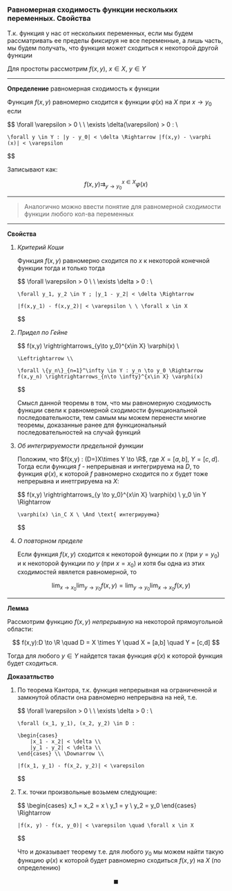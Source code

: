 ### Равномерная сходимость функции нескольких переменных. Свойства

Т.к. функция у нас от нескольких переменных, если мы будем рассматривать ее пределы фиксируя не все переменные, а лишь часть, мы будем получать, что функция может сходиться к некоторой другой функции

Для простоты рассмотрим $f(x,y),\ x \in X,\ y \in Y$

---

**Определение** равномерная сходимость к функции

Функция $f(x,y)$ равномерно сходится к функции $\varphi(x)$ на $X$ при $x\to y_0$ если

$$
    \forall \varepsilon > 0 \ \ \exists \delta(\varepsilon) > 0 : \\

    \forall y \in Y : |y - y_0| < \delta \Rightarrow |f(x,y) - \varphi (x)| < \varepsilon
$$

Записывают как:

$$
    f(x,y) \rightrightarrows_{y\to y_0}^{x\in X} \varphi(x)
$$

---

> Аналогично можно ввести понятие для равномерной сходимости функции любого кол-ва переменных

---

**Свойства**

1. _Критерий Коши_

   Функция $f(x,y)$ равномерно сходится по $x$ к некоторой конечной функции тогда и только тогда

   $$
       \forall \varepsilon > 0 \ \ \exists \delta > 0 : \\

       \forall y_1, y_2 \in Y ; |y_1 - y_2| < \delta \Rightarrow

       |f(x,y_1) - f(x,y_2)| < \varepsilon \ \ \forall x \in X
   $$

2. _Придел по Гейне_

   $$
       f(x,y) \rightrightarrows_{y\to y_0}^{x\in X} \varphi(x) \\

       \Leftrightarrow \\

       \forall \{y_n\}_{n=1}^\infty \in Y : y_n \to y_0 \Rightarrow f(x,y_n) \rightrightarrows_{n\to \infty}^{x\in X} \varphi(x)
   $$

   Смысл данной теоремы в том, что мы равномерную сходимость функции свели к равномерной сходимости функциональной последовательности, тем самым мы можем перенести многие теоремы, доказанные ранее для функциональный последовательностей на случай функций

3. _Об интегрируемости предельной функции_

   Положим, что $f(x,y) : (D=)X\times Y \to \R$, где $X = [a,b], \ Y = [c,d]$. Тогда если функция $f$ - непрерывная и интегрируема на $D$, то функция $\varphi(x)$, к которой $f$ равномерно сходится по $x$ будет тоже непрерывна и инетгрируема на $X$:

   $$
       f(x,y) \rightrightarrows_{y \to y_0}^{x\in X} \varphi(x) \ y_0 \in Y \Rightarrow

       \varphi(x) \in_C X \ \And \text{ интегрируема}
   $$

4. *О повторном пределе*

    Если функция $f(x,y)$ сходится к некоторой функции по $x$ (при $y = y_0$) и к некоторой функции по $y$ (при $x=x_0$) и хотя бы одна из этих сходимостей явялется равномерной, то

    $$
        \lim_{x\to x_0}
        \lim_{y\to y_0}f(x,y) = 
        \lim_{y\to y_0}
        \lim_{x\to x_0} f(x,y)
    $$

---

**Лемма**

Рассмотрим функцию $f(x,y)$ *непрерывную* на некоторой прямоугольной области:

$$
    f(x,y):D \to \R \quad D = X \times Y \quad X = [a,b] \quad Y = [c,d]
$$

Тогда для любого $y \in Y$ найдется такая функция $\varphi(x)$ к которой функция будет сходиться.

**Доказатльство**

1. По теорема Кантора, т.к. функция непрерывная на ограниченной и замкнутой области она равномерно непрерывна на ней, т.е.

    $$
       \forall \varepsilon > 0 \ \ \exists \delta > 0 : \\

       \forall (x_1, y_1), (x_2, y_2) \in D : 

       \begin{cases}
           |x_1 - x_2| < \delta \\
           |y_1 - y_2| < \delta \\
       \end{cases} \\ \Downarrow \\

       |f(x_1, y_1) - f(x_2, y_2)| < \varepsilon

    $$

2. Т.к. точки произвольные возьмем следующие:

    $$
        \begin{cases}
            x_1 = x_2 = x \\
            y_1 = y \\
            y_2 = y_0
        \end{cases} \Rightarrow 

       |f(x, y) - f(x, y_0)| < \varepsilon \quad \forall x \in X

    $$

    Что и доказывает теорему т.е. для любого $y_0$ мы можем найти такую функцию $\varphi(x)$ к которой будет равномерно сходиться $f(x,y)$ на $X$ (по определению)

$$
    \blacksquare
$$
